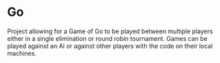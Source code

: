 # Go

Project allowing for a Game of Go to be played between multiple players either in a single elimination or round robin tournament. 
Games can be played against an AI or against other players with the code on their local machines.
